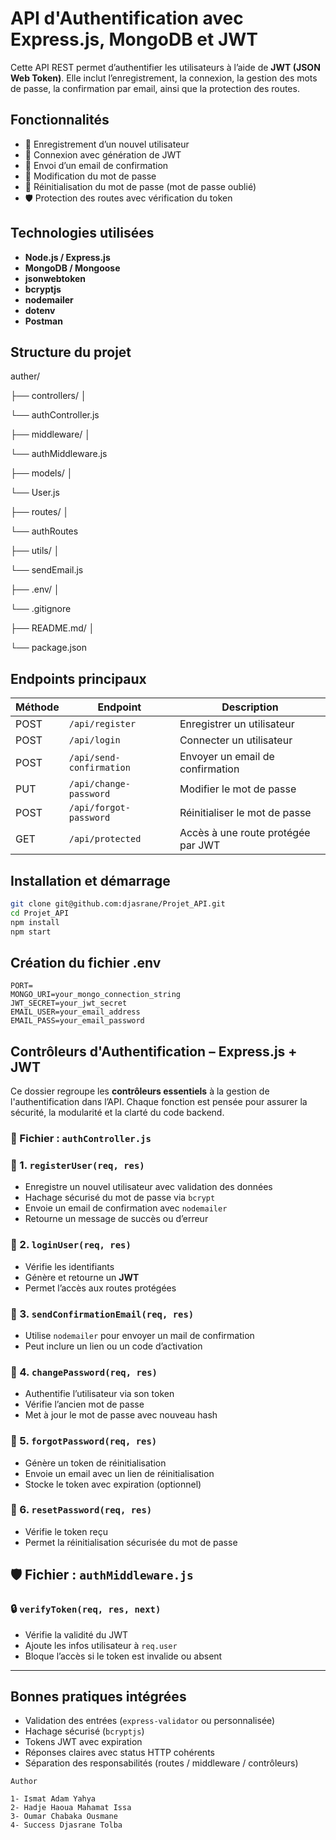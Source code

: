 


# API d'Authentification avec Express.js, MongoDB et JWT

Cette API REST permet d’authentifier les utilisateurs à l’aide de **JWT (JSON Web Token)**. Elle inclut l’enregistrement, la connexion, la gestion des mots de passe, la confirmation par email, ainsi que la protection des routes.

##  Fonctionnalités

- 🔐 Enregistrement d’un nouvel utilisateur
- 🔑 Connexion avec génération de JWT
- 📧 Envoi d’un email de confirmation
- 🔄 Modification du mot de passe
- 🧠 Réinitialisation du mot de passe (mot de passe oublié)
- 🛡️ Protection des routes avec vérification du token

##  Technologies utilisées

- **Node.js / Express.js**
- **MongoDB / Mongoose**
- **jsonwebtoken**
- **bcryptjs**
- **nodemailer**
- **dotenv**
- **Postman**

## Structure du projet

auther/

├── controllers/ │

└── authController.js

├── middleware/ │

└── authMiddleware.js

├── models/ │ 

└── User.js 

├── routes/ │ 

└── authRoutes

├── utils/ │ 

└── sendEmail.js

├── .env/ │ 

└── .gitignore

├── README.md/ │ 

└── package.json


##  Endpoints principaux

| Méthode | Endpoint               | Description                                |
|---------|------------------------|--------------------------------------------|
| POST    | `/api/register`        | Enregistrer un utilisateur                 |
| POST    | `/api/login`           | Connecter un utilisateur                   |
| POST    | `/api/send-confirmation` | Envoyer un email de confirmation           |
| PUT     | `/api/change-password` | Modifier le mot de passe                   |
| POST    | `/api/forgot-password` | Réinitialiser le mot de passe              |
| GET     | `/api/protected`       | Accès à une route protégée par JWT         |

##  Installation et démarrage

```bash
git clone git@github.com:djasrane/Projet_API.git
cd Projet_API
npm install
npm start

```

## Création du fichier .env
```
PORT=
MONGO_URI=your_mongo_connection_string
JWT_SECRET=your_jwt_secret
EMAIL_USER=your_email_address
EMAIL_PASS=your_email_password
```

## Contrôleurs d'Authentification – Express.js + JWT

Ce dossier regroupe les **contrôleurs essentiels** à la gestion de l'authentification dans l’API. Chaque fonction est pensée pour assurer la sécurité, la modularité et la clarté du code backend.

### 📁 Fichier : `authController.js`

### 📌 1. `registerUser(req, res)`
- Enregistre un nouvel utilisateur avec validation des données
- Hachage sécurisé du mot de passe via `bcrypt`
- Envoie un email de confirmation avec `nodemailer`
- Retourne un message de succès ou d’erreur

### 📌 2. `loginUser(req, res)`
- Vérifie les identifiants
- Génère et retourne un **JWT**
- Permet l’accès aux routes protégées

### 📌 3. `sendConfirmationEmail(req, res)`
- Utilise `nodemailer` pour envoyer un mail de confirmation
- Peut inclure un lien ou un code d’activation

### 📌 4. `changePassword(req, res)`
- Authentifie l’utilisateur via son token
- Vérifie l’ancien mot de passe
- Met à jour le mot de passe avec nouveau hash

### 📌 5. `forgotPassword(req, res)`
- Génère un token de réinitialisation
- Envoie un email avec un lien de réinitialisation
- Stocke le token avec expiration (optionnel)

### 📌 6. `resetPassword(req, res)`
- Vérifie le token reçu
- Permet la réinitialisation sécurisée du mot de passe

## 🛡️ Fichier : `authMiddleware.js`

### 🔒 `verifyToken(req, res, next)`
- Vérifie la validité du JWT
- Ajoute les infos utilisateur à `req.user`
- Bloque l’accès si le token est invalide ou absent

---

##  Bonnes pratiques intégrées
- Validation des entrées (`express-validator` ou personnalisée)
- Hachage sécurisé (`bcryptjs`)
- Tokens JWT avec expiration
- Réponses claires avec status HTTP cohérents
- Séparation des responsabilités (routes / middleware / contrôleurs)

``` 
Author

1- Ismat Adam Yahya
2- Hadje Haoua Mahamat Issa
3- Oumar Chabaka Ousmane
4- Success Djasrane Tolba
```



